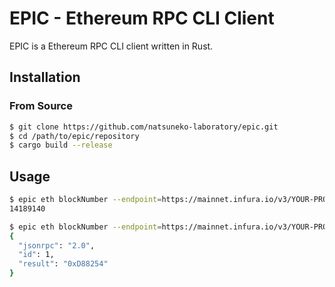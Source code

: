 # EPIC - Ethereum RPC CLI Client

EPIC is a Ethereum RPC CLI client written in Rust.

## Installation

### From Source

```bash
$ git clone https://github.com/natsuneko-laboratory/epic.git
$ cd /path/to/epic/repository
$ cargo build --release
```

## Usage

```bash
$ epic eth blockNumber --endpoint=https://mainnet.infura.io/v3/YOUR-PROJECT-ID
14189140

$ epic eth blockNumber --endpoint=https://mainnet.infura.io/v3/YOUR-PROJECT-ID --json --pretty
{
  "jsonrpc": "2.0",
  "id": 1,
  "result": "0xD88254"
}
```
